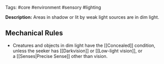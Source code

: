 Tags: #core #environment #sensory #lighting

**Description:** Areas in shadow or lit by weak light sources are in dim light. 

## Mechanical Rules

- Creatures and objects in dim light have the [[Concealed]] condition, unless the seeker has [[Darkvision]] or [[Low-light vision]], or a [[Senses|Precise Sense]] other than vision.